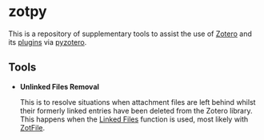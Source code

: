 # zotpy

This is a repository of supplementary tools to assist the use of [Zotero](https://www.zotero.org) and its [plugins](https://www.zotero.org/support/plugins) via [pyzotero](https://github.com/urschrei/pyzotero).

## Tools

- **Unlinked Files Removal**

    This is to resolve situations when attachment files are left behind whilst their formerly linked entries have been deleted from the Zotero library. This happens when the [Linked Files](https://www.zotero.org/support/attaching_files#stored_files_and_linked_files) function is used, most likely with [ZotFile](https://github.com/jlegewie/zotfile).

